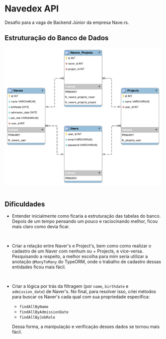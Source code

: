 # Navedex API

Desafio para a vaga de Backend Júnior da empresa Nave.rs.

## Estruturação do Banco de Dados

<img src="./.github/nave-challenge-database.png">

<br>
<br>

## Dificuldades
  - Entender inicialmente como ficaria a estruturação das tabelas do banco. Depois de um tempo pensando um pouco e raciocinando melhor, ficou mais claro como devia ficar.

  <br>

  - Criar a relação entre Naver's e Project's, bem como como realizar o cadastro de um Naver com nenhum ou + Projects, e vice-versa. Pesquisando a respeito, a melhor escolha para mim seria utilizar a anotação `@ManyToMany` do TypeORM, onde o trabalho de cadastro dessas entidades ficou mais fácil.

  <br>

  - Criar a lógica por trás da filtragem (por `name`, `birthdate` e `admission_date`) de Naver's. No final, para resolver isso, criei métodos para buscar os Naver's cada qual com sua propriedade específica:
    - `findAllByName`
    - `findAllByAdmissionDate`
    - `findAllByJobRole`

    Dessa forma, a manipulação e verificação desses dados se tornou mais fácil.



